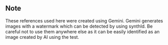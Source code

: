 ## Note

These references used here were created using Gemini. 
Gemini generates images with a watermark which can be detected by using synthId.
Be careful not to use them anywhere else as it can be easily identified as an image created by AI using the test. 
